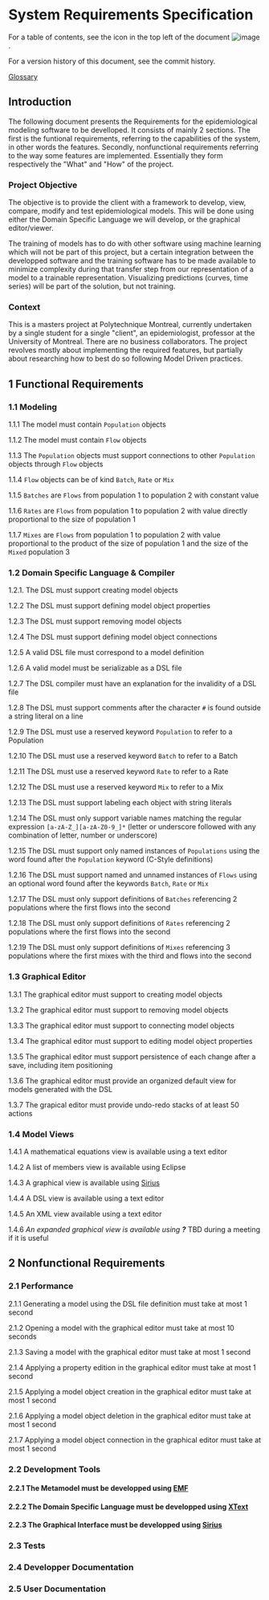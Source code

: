 # System Requirements Specification

For a table of contents, see the icon in the top left of the document ![image](https://user-images.githubusercontent.com/43907476/146665040-57daa44b-8263-4a69-ac20-4a5433eecd7b.png).

For a version history of this document, see the commit history.

[Glossary](https://github.com/polytechnique-ease/Model-Driven-Epidemiology/blob/main/docs/Glossary.md)

## Introduction

The following document presents the Requirements for the epidemiological modeling software to be develloped. It consists of mainly 2 sections. The first is the funtional requirements, referring to the capabilities of the system, in other words the features. Secondly, nonfunctional requirements referring to the way some features are implemented. Essentially they form respectively the "What" and "How" of the project.

### Project Objective

The objective is to provide the client with a framework to develop, view, compare, modify and test epidemiological models. This will be done using either the Domain Specific Language we will develop, or the graphical editor/viewer.

The training of models has to do with other software using machine learning which will not be part of this project, but a certain integration between the developped software and the training software has to be made available to minimize complexity during that transfer step from our representation of a model to a trainable representation. Visualizing predictions (curves, time series) will be part of the solution, but not training.

### Context

This is a masters project at Polytechnique Montreal, currently undertaken by a single student for a single "client", an epidemiologist, professor at the University of Montreal. There are no business collaborators. The project revolves mostly about implementing the required features, but partially about researching how to best do so following Model Driven practices.

## 1 Functional Requirements

### 1.1 Modeling

1.1.1 The model must contain `Population` objects

1.1.2 The model must contain `Flow` objects

1.1.3 The `Population` objects must support connections to other `Population` objects through `Flow` objects

1.1.4 `Flow` objects can be of kind `Batch`, `Rate` or `Mix`

1.1.5 `Batches` are `Flows` from population 1 to population 2 with constant value

1.1.6 `Rates` are `Flows` from population 1 to population 2 with value directly proportional to the size of population 1

1.1.7 `Mixes` are `Flows` from population 1 to population 2 with value proportional to the product of the size of population 1 and the size of the `Mixed` population 3

### 1.2 Domain Specific Language & Compiler

1.2.1. The DSL must support creating model objects

1.2.2 The DSL must support defining model object properties

1.2.3 The DSL must support removing model objects

1.2.4 The DSL must support defining model object connections

1.2.5 A valid DSL file must correspond to a model definition

1.2.6 A valid model must be serializable as a DSL file

1.2.7 The DSL compiler must have an explanation for the invalidity of a DSL file

1.2.8 The DSL must support comments after the character `#` is found outside a string literal on a line

1.2.9 The DSL must use a reserved keyword `Population` to refer to a Population

1.2.10 The DSL must use a reserved keyword `Batch` to refer to a Batch

1.2.11 The DSL must use a reserved keyword `Rate` to refer to a Rate

1.2.12 The DSL must use a reserved keyword `Mix` to refer to a Mix

1.2.13 The DSL must support labeling each object with string literals

1.2.14 The DSL must only support variable names matching the regular expression `[a-zA-Z_][a-zA-Z0-9_]*` (letter or underscore followed with any combination of letter, number or underscore)

1.2.15 The DSL must support only named instances of `Populations` using the word found after the `Population` keyword (C-Style definitions)

1.2.16 The DSL must support named and unnamed instances of `Flows` using an optional word found after the keywords `Batch`, `Rate` or `Mix`

1.2.17 The DSL must only support definitions of `Batches` referencing 2 populations where the first flows into the second

1.2.18 The DSL must only support definitions of `Rates` referencing 2 populations where the first flows into the second

1.2.19 The DSL must only support definitions of `Mixes` referencing 3 populations where the first mixes with the third and flows into the second

### 1.3 Graphical Editor

1.3.1 The graphical editor must support to creating model objects

1.3.2 The graphical editor must support to removing model objects

1.3.3 The graphical editor must support to connecting model objects

1.3.4 The graphical editor must support to editing model object properties

1.3.5 The graphical editor must support persistence of each change after a save, including item positioning

1.3.6 The graphical editor must provide an organized default view for models generated with the DSL

1.3.7 The grapical editor must provide undo-redo stacks of at least 50 actions

### 1.4 Model Views

1.4.1 A mathematical equations view is available using a text editor

1.4.2 A list of members view is available using Eclipse

1.4.3 A graphical view is available using [Sirius](https://www.eclipse.org/sirius/overview.html)

1.4.4 A DSL view is available using a text editor

1.4.5 An XML view available using a text editor

1.4.6 *An expanded graphical view is available using **?*** TBD during a meeting if it is useful

## 2 Nonfunctional Requirements

### 2.1 Performance

2.1.1 Generating a model using the DSL file definition must take at most 1 second

2.1.2 Opening a model with the graphical editor must take at most 10 seconds

2.1.3 Saving a model with the graphical editor must take at most 1 second

2.1.4 Applying a property edition in the graphical editor must take at most 1 second

2.1.5 Applying a model object creation in the graphical editor must take at most 1 second

2.1.6 Applying a model object deletion in the graphical editor must take at most 1 second

2.1.7 Applying a model object connection in the graphical editor must take at most 1 second

### 2.2 Development Tools

#### 2.2.1 The Metamodel must be developped using [EMF](https://www.eclipse.org/modeling/emf/)

#### 2.2.2 The Domain Specific Language must be developped using [XText](https://www.eclipse.org/Xtext/index.html)

#### 2.2.3 The Graphical Interface must be developped using [Sirius](https://www.eclipse.org/sirius/overview.html)

### 2.3 Tests

### 2.4 Developper Documentation

### 2.5 User Documentation
